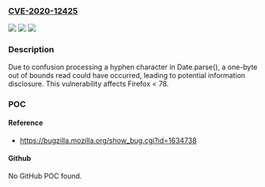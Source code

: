 ### [CVE-2020-12425](https://cve.mitre.org/cgi-bin/cvename.cgi?name=CVE-2020-12425)
![](https://img.shields.io/static/v1?label=Product&message=Firefox&color=blue)
![](https://img.shields.io/static/v1?label=Version&message=%3C%2078%20&color=brighgreen)
![](https://img.shields.io/static/v1?label=Vulnerability&message=Out%20of%20bound%20read%20in%20Date.parse()&color=brighgreen)

### Description

Due to confusion processing a hyphen character in Date.parse(), a one-byte out of bounds read could have occurred, leading to potential information disclosure. This vulnerability affects Firefox < 78.

### POC

#### Reference
- https://bugzilla.mozilla.org/show_bug.cgi?id=1634738

#### Github
No GitHub POC found.

